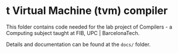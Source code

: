 # t Virtual Machine (tvm) compiler

 This folder contains code needed for the lab project of Compilers - a Computing subject taught at FIB, UPC | BarcelonaTech.

 Details and documentation can be found at the `docs/` folder.

 
